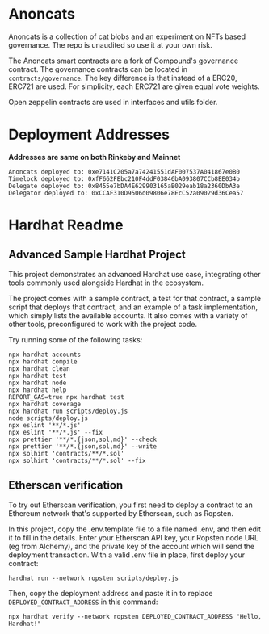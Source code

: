 # Anoncats
Anoncats is a collection of cat blobs and an experiment on NFTs based governance.
The repo is unaudited so use it at your own risk.

The Anoncats smart contracts are a fork of Compound's governance contract.
The governance contracts can be located in `contracts/governance`.
The key difference is that instead of a ERC20, ERC721 are used.
For simplicity, each ERC721 are given equal vote weights.

Open zeppelin contracts are used in interfaces and utils folder.

# Deployment Addresses
**Addresses are same on both Rinkeby and Mainnet**
```
Anoncats deployed to: 0xe7141C205a7a74241551dAF007537A041867e0B0
Timelock deployed to: 0xfF662FEbc210F4ddF03846bA093807CCb8EE034b
Delegate deployed to: 0x8455e7bDA4E629903165aB029eab18a2360DbA3e
Delegator deployed to: 0xCCAF310D9506d09806e78EcC52a09029d36Cea57
```

# Hardhat Readme
## Advanced Sample Hardhat Project

This project demonstrates an advanced Hardhat use case, integrating other tools commonly used alongside Hardhat in the ecosystem.

The project comes with a sample contract, a test for that contract, a sample script that deploys that contract, and an example of a task implementation, which simply lists the available accounts. It also comes with a variety of other tools, preconfigured to work with the project code.

Try running some of the following tasks:

```shell
npx hardhat accounts
npx hardhat compile
npx hardhat clean
npx hardhat test
npx hardhat node
npx hardhat help
REPORT_GAS=true npx hardhat test
npx hardhat coverage
npx hardhat run scripts/deploy.js
node scripts/deploy.js
npx eslint '**/*.js'
npx eslint '**/*.js' --fix
npx prettier '**/*.{json,sol,md}' --check
npx prettier '**/*.{json,sol,md}' --write
npx solhint 'contracts/**/*.sol'
npx solhint 'contracts/**/*.sol' --fix
```

## Etherscan verification

To try out Etherscan verification, you first need to deploy a contract to an Ethereum network that's supported by Etherscan, such as Ropsten.

In this project, copy the .env.template file to a file named .env, and then edit it to fill in the details. Enter your Etherscan API key, your Ropsten node URL (eg from Alchemy), and the private key of the account which will send the deployment transaction. With a valid .env file in place, first deploy your contract:

```shell
hardhat run --network ropsten scripts/deploy.js
```

Then, copy the deployment address and paste it in to replace `DEPLOYED_CONTRACT_ADDRESS` in this command:

```shell
npx hardhat verify --network ropsten DEPLOYED_CONTRACT_ADDRESS "Hello, Hardhat!"
```
